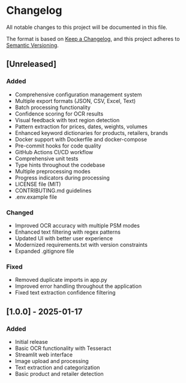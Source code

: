 # Changelog

All notable changes to this project will be documented in this file.

The format is based on [Keep a Changelog](https://keepachangelog.com/en/1.0.0/),
and this project adheres to [Semantic Versioning](https://semver.org/spec/v2.0.0.html).

## [Unreleased]

### Added
- Comprehensive configuration management system
- Multiple export formats (JSON, CSV, Excel, Text)
- Batch processing functionality
- Confidence scoring for OCR results
- Visual feedback with text region detection
- Pattern extraction for prices, dates, weights, volumes
- Enhanced keyword dictionaries for products, retailers, brands
- Docker support with Dockerfile and docker-compose
- Pre-commit hooks for code quality
- GitHub Actions CI/CD workflow
- Comprehensive unit tests
- Type hints throughout the codebase
- Multiple preprocessing modes
- Progress indicators during processing
- LICENSE file (MIT)
- CONTRIBUTING.md guidelines
- .env.example file

### Changed
- Improved OCR accuracy with multiple PSM modes
- Enhanced text filtering with regex patterns
- Updated UI with better user experience
- Modernized requirements.txt with version constraints
- Expanded .gitignore file

### Fixed
- Removed duplicate imports in app.py
- Improved error handling throughout the application
- Fixed text extraction confidence filtering

## [1.0.0] - 2025-01-17

### Added
- Initial release
- Basic OCR functionality with Tesseract
- Streamlit web interface
- Image upload and processing
- Text extraction and categorization
- Basic product and retailer detection